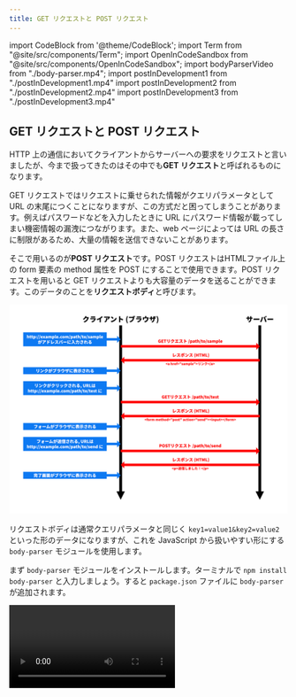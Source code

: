 ```yaml
---
title: GET リクエストと POST リクエスト
---
```


import CodeBlock from '@theme/CodeBlock';
import Term from "@site/src/components/Term";
import OpenInCodeSandbox from "@site/src/components/OpenInCodeSandbox";
import bodyParserVideo from "./body-parser.mp4";
import postInDevelopment1 from "./postInDevelopment1.mp4"
import postInDevelopment2 from "./postInDevelopment2.mp4"
import postInDevelopment3 from "./postInDevelopment3.mp4"

## GET リクエストと POST リクエスト

HTTP 上の通信においてクライアントからサーバーへの要求をリクエストと言いましたが、今まで扱ってきたのはその中でも**GET リクエスト**と呼ばれるものになります。

GET リクエストではリクエストに乗せられた情報がクエリパラメータとして URL の末尾につくことになりますが、この方式だと困ってしまうことがあります。例えばパスワードなどを入力したときに URL にパスワード情報が載ってしまい機密情報の漏洩につながります。また、web ページによっては URL の長さに制限があるため、大量の情報を送信できないことがあります。

<p>そこで用いるのが<strong>POST リクエスト</strong>です。POST リクエストは<Term type="html">HTML</Term>ファイル上の form 要素の method 属性を POST にすることで使用できます。POST リクエストを用いると GET リクエストよりも大容量のデータを送ることができます。このデータのことを<strong>リクエストボディ</strong>と呼びます。</p> 

![GETリクエストとPOSTリクエスト](requestAndResponse.png)

リクエストボディは通常クエリパラメータと同じく `key1=value1&key2=value2` といった形のデータになりますが、これを JavaScript から扱いやすい形にする `body-parser` モジュールを使用します。

まず `body-parser` モジュールをインストールします。ターミナルで `npm install body-parser` と入力しましょう。すると `package.json` ファイルに `body-parser` が追加されます。

<video src={bodyParserVideo} controls />

これでインストール完了です。では実際に POST リクエストを扱ってみましょう。つぎのような HTML ファイルを static フォルダ内に作成してください。

```html title="index.html"
<!DOCTYPE html>
<html lang="ja">
  <head>
    <meta charset="utf-8" />
    <title>フォーム</title>
  </head>
  <body>
    <form method="post" action="/send">
      <input name="name" />
      <input name="age" />
      <button>送信</button>
    </form>
  </body>
</html>
```

作成できたら、次のような js ファイルを作成して実行してみましょう。

```javascript title="server.js"
const express = require("express");
const bodyParser = require("body-parser");

const app = express();

app.use(bodyParser.urlencoded({ extended: true }));
app.use(express.static("static"));

app.post("/send", (request, response) => {
  response.send(
    `あなたの名前は${request.body.name}で、${request.body.age}歳ですね。`
  );
});
app.listen(3000);
```

そうすると次のようなサイトがブラウザで実行されます。

![名前と年齢を入力１](postRequest1.png)

以下のように入力して、送信ボタンをクリックすると
![名前と年齢を入力２](postRequest2.png)
http://localhost/3000/send
に移り、以下のような画面が表示されます。GET リクエストの時と違い、クエリパラメータが URL に表示されていないことが分かります。
![名前と年齢を入力３](postRequest3.png)

上記のコードを見てみるとわかるのですが、GETリクエストの際は `app.get` という風に `get` メソッドを利用していたのに対し、POSTリクエストの際は `app.post` という風に `post` メソッドが使用されているのがわかります。　

以上のようにして、POST リクエストを使用することができます。

:::info
いくつか見慣れないコードがあったと思うので補足を加えます。まず、GETリクエストを使ったときのリクエストの中身には `request.query` でアクセスができたと思いますが、`body-parser` を使用すると `request.body` にデータが格納されるようになっています。
また、６行目の `bodyParser.urlendoded` という部分ではリクエストボディの解釈方法を決めています。例えばリクエストボディがURLエンコードされている場合（name1=value1&name2=value2のような場合）に、そのデータをオブジェクト形式に直してrequestのbodyプロパティに入れています。 `extended:true` はあまり気にしなくていいです。（少なくともnode.jsを使っている場合 `extended:false` は非推奨なようです。）
:::

## POST リクエストを開発者ツールで覗いてみる

実際に POST リクエストの中身がどうなっているか覗いてみましょう。windows の場合、開発者ツールは Chrome,Edge であれば `Ctrl` + `shift` + `i`　もしくは `F12` で開くことができます。Mac の場合は `command` + `option` + `i` で開くことができます。
![Chromeの開発者ツール](developmentTool.png)

Chrome の開発者ツールでは Network というタブから POST リクエストの様子を伺うことができます。（Edgeでも大体同じです。）

まず開発者ツールを開き、文字を入力して送信してみます。
<video src={postInDevelopment1} controls />

そして `name` 欄の `send` をクリックし、 `Headers` を選択すると `general` 欄の `Requested method` が `POST` になっています。また、 `Headers` の横にある `Payload` を選択し `Form data` を見ると、 `name` と `age` の情報が載っています。 

<video src={postInDevelopment2} controls />

ここからさらに、`Form data` の横の `view source` や `view URL-encoded` も見てみましょう。するとURLエンコードされたリクエストボディの中身を見ることができます。

<video src={postInDevelopment3} controls />

以上のようにして、POSTリクエストの中身を覗くことができます。
